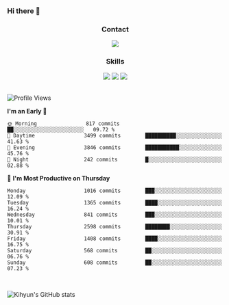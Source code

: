 ### Hi there 👋

<!--
**Key5771/Key5771** is a ✨ _special_ ✨ repository because its `README.md` (this file) appears on your GitHub profile.

Here are some ideas to get you started:

- 🔭 I’m currently working on ...
- 🌱 I’m currently learning ...
- 👯 I’m looking to collaborate on ...
- 🤔 I’m looking for help with ...
- 💬 Ask me about ...
- 📫 How to reach me: ...
- 😄 Pronouns: ...
- ⚡ Fun fact: ...
-->

<h3 align="center">Contact</h3>
<div align="center">
  <a href="mailto:ksj57715@gmail.com"><img src="https://img.shields.io/badge/Gmail-D14836?style=for-the-badge&logo=gmail&logoColor=white"/></a>
</div>

<h3 align="center">Skills</h3>
<div align="center">
  <img src="https://img.shields.io/badge/iOS-000000?style=for-the-badge&logo=ios&logoColor=white"/>
  <img src="https://img.shields.io/badge/Swift-FA7343?style=for-the-badge&logo=swift&logoColor=white"/>
  <img src="https://img.shields.io/badge/Xcode-007ACC?style=for-the-badge&logo=Xcode&logoColor=white"/>
</div>

<br>

<!--START_SECTION:waka-->
![Profile Views](http://img.shields.io/badge/Profile%20Views-4-blue)

**I'm an Early 🐤** 

```text
🌞 Morning                817 commits         ██░░░░░░░░░░░░░░░░░░░░░░░   09.72 % 
🌆 Daytime                3499 commits        ██████████░░░░░░░░░░░░░░░   41.63 % 
🌃 Evening                3846 commits        ███████████░░░░░░░░░░░░░░   45.76 % 
🌙 Night                  242 commits         █░░░░░░░░░░░░░░░░░░░░░░░░   02.88 % 
```
📅 **I'm Most Productive on Thursday** 

```text
Monday                   1016 commits        ███░░░░░░░░░░░░░░░░░░░░░░   12.09 % 
Tuesday                  1365 commits        ████░░░░░░░░░░░░░░░░░░░░░   16.24 % 
Wednesday                841 commits         ███░░░░░░░░░░░░░░░░░░░░░░   10.01 % 
Thursday                 2598 commits        ████████░░░░░░░░░░░░░░░░░   30.91 % 
Friday                   1408 commits        ████░░░░░░░░░░░░░░░░░░░░░   16.75 % 
Saturday                 568 commits         ██░░░░░░░░░░░░░░░░░░░░░░░   06.76 % 
Sunday                   608 commits         ██░░░░░░░░░░░░░░░░░░░░░░░   07.23 % 
```



<!--END_SECTION:waka-->

<br>


![Kihyun's GitHub stats](https://github-readme-stats.vercel.app/api?username=key5771&show_icons=true&theme=radical)
